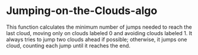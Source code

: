# Jumping-on-the-Clouds-algo
This function calculates the minimum number of jumps needed to reach the last cloud, moving only on clouds labeled 0 and avoiding clouds labeled 1. It always tries to jump two clouds ahead if possible; otherwise, it jumps one cloud, counting each jump until it reaches the end.
